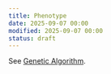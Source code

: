 ```yaml
---
title: Phenotype
date: 2025-09-07 00:00
modified: 2025-09-07 00:00
status: draft
---
```


See [Genetic Algorithm](genetic-algorithms.md).

